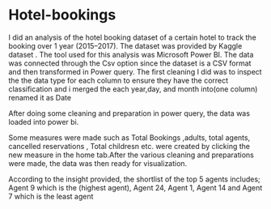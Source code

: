# Hotel-bookings

I did an analysis of the hotel booking dataset of a certain hotel to track the booking over 1 year (2015–2017). The dataset was provided by Kaggle dataset . The tool used for this analysis was Microsoft Power BI.
The data was connected through the Csv option since the dataset is a CSV format and then transformed in Power query. The first cleaning I did was to inspect the the data type for each column to ensure they have the correct classification and i merged the each year,day, and month into(one column) renamed it as Date

After doing some cleaning and preparation in power query, the data was loaded into power bi.

Some measures were made such as Total Bookings ,adults, total agents, cancelled reservations , Total childresn etc. were created by clicking the new measure in the home tab.After the various cleaning and preparations were made, the data was then ready for visualization.

According to the insight provided, the shortlist of the top 5 agents includes; Agent 9 which is the (highest agent), Agent 24, Agent 1, Agent 14 and Agent 7 which is the least agent
